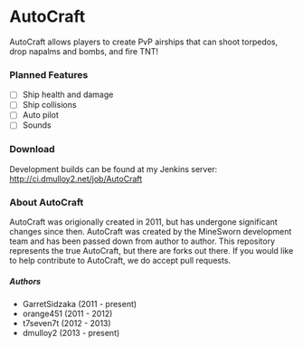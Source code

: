 # AutoCraft
AutoCraft allows players to create PvP airships that can shoot torpedos, drop napalms and bombs, and fire TNT!

### Planned Features
- [ ] Ship health and damage
- [ ] Ship collisions
- [ ] Auto pilot
- [ ] Sounds

### Download
Development builds can be found at my Jenkins server: http://ci.dmulloy2.net/job/AutoCraft

### About AutoCraft
AutoCraft was origionally created in 2011, but has undergone significant changes since then. AutoCraft was created by the MineSworn development team and has been passed down from author to author. This repository represents the true AutoCraft, but there are forks out there. If you would like to help contribute to AutoCraft, we do accept pull requests.

##### Authors
* GarretSidzaka (2011 - present)
* orange451 (2011 - 2012)
* t7seven7t (2012 - 2013)
* dmulloy2 (2013 - present)